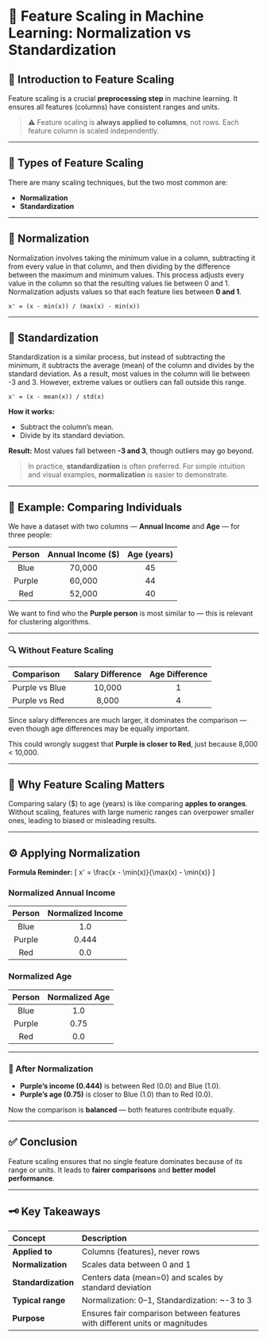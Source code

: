 # 🧮 Feature Scaling in Machine Learning: Normalization vs Standardization

## 📘 Introduction to Feature Scaling

Feature scaling is a crucial **preprocessing step** in machine learning.
It ensures all features (columns) have consistent ranges and units.

> ⚠️ Feature scaling is **always applied to columns**, not rows.
> Each feature column is scaled independently.

---

## 🔧 Types of Feature Scaling

There are many scaling techniques, but the two most common are:

* **Normalization**
* **Standardization**

---

## 🌈 Normalization

Normalization involves taking the minimum value in a column, subtracting it from every value in that column, and then dividing by the difference between the maximum and minimum values. This process adjusts every value in the column so that the resulting values lie between 0 and 1. Normalization adjusts values so that each feature lies between **0 and 1**.

```
x' = (x - min(x)) / (max(x) - min(x))
```

---

## 📏 Standardization

Standardization is a similar process, but instead of subtracting the minimum, it subtracts the average (mean) of the column and divides by the standard deviation. As a result, most values in the column will lie between -3 and 3. However, extreme values or outliers can fall outside this range.

```
x' = (x - mean(x)) / std(x)
```
**How it works:**

* Subtract the column’s mean.
* Divide by its standard deviation.

**Result:**
Most values fall between **-3 and 3**, though outliers may go beyond.

> In practice, **standardization** is often preferred.
> For simple intuition and visual examples, **normalization** is easier to demonstrate.

---

## 👥 Example: Comparing Individuals

We have a dataset with two columns — **Annual Income** and **Age** — for three people:

| Person | Annual Income ($) | Age (years) |
| :----: | :---------------: | :---------: |
|  Blue  |       70,000      |      45     |
| Purple |       60,000      |      44     |
|   Red  |       52,000      |      40     |

We want to find who the **Purple person** is most similar to — this is relevant for clustering algorithms.

---

### 🔍 Without Feature Scaling

| Comparison     | Salary Difference | Age Difference |
| :------------- | :---------------: | :------------: |
| Purple vs Blue |       10,000      |        1       |
| Purple vs Red  |       8,000       |        4       |

Since salary differences are much larger, it dominates the comparison —
even though age differences may be equally important.

This could wrongly suggest that **Purple is closer to Red**, just because 8,000 < 10,000.

---

## 🚨 Why Feature Scaling Matters

Comparing salary ($) to age (years) is like comparing **apples to oranges**.
Without scaling, features with large numeric ranges can overpower smaller ones,
leading to biased or misleading results.

---

## ⚙️ Applying Normalization

**Formula Reminder:**
[
x' = \frac{x - \min(x)}{\max(x) - \min(x)}
]

### Normalized Annual Income

| Person | Normalized Income |
| :----: | :---------------: |
|  Blue  |        1.0        |
| Purple |       0.444       |
|   Red  |        0.0        |

### Normalized Age

| Person | Normalized Age |
| :----: | :------------: |
|  Blue  |       1.0      |
| Purple |      0.75      |
|   Red  |       0.0      |

---

### 🎯 After Normalization

* **Purple’s income (0.444)** is between Red (0.0) and Blue (1.0).
* **Purple’s age (0.75)** is closer to Blue (1.0) than to Red (0.0).

Now the comparison is **balanced** — both features contribute equally.

---

## ✅ Conclusion

Feature scaling ensures that no single feature dominates because of its range or units.
It leads to **fairer comparisons** and **better model performance**.

---

## 🗝️ Key Takeaways

| Concept             | Description                                                                 |
| :------------------ | :-------------------------------------------------------------------------- |
| **Applied to**      | Columns (features), never rows                                              |
| **Normalization**   | Scales data between 0 and 1                                                 |
| **Standardization** | Centers data (mean=0) and scales by standard deviation                      |
| **Typical range**   | Normalization: 0–1, Standardization: ~-3 to 3                               |
| **Purpose**         | Ensures fair comparison between features with different units or magnitudes |
